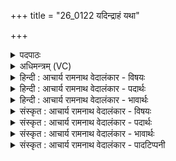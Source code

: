 +++
title = "26_0122 यदिन्द्राहं यथा"

+++
<details><summary>पदपाठः</summary>

य꣢त्। इ꣣न्द्र। अह꣢म्। य꣡था꣢꣯। त्वम्। ई꣡शी꣢꣯य। व꣡स्वः꣢꣯। ए꣡कः꣢। इत्। स्तो꣣ता꣢। मे꣣। गो꣡सखा꣢꣯। गो। स꣣खा। स्यात्। १२२।
</details>

<details><summary>अधिमन्त्रम् (VC)</summary>

- इन्द्रः
- गोषूक्त्यश्वसूक्तिनौ काण्वायनौ
- गायत्री
- षड्जः
- ऐन्द्रं काण्डम्
</details>

<details><summary>हिन्दी : आचार्य रामनाथ वेदालंकार - विषयः</summary>

अगले मन्त्र में यह वर्णन है कि यदि मैं परमेश्वर के समान धनपति हो जाऊँ तो क्या करूँ।
</details>

<details><summary>हिन्दी : आचार्य रामनाथ वेदालंकार - पदार्थः</summary>

पदार्थान्वयभाषाः -  (यत्) यदि (इन्द्र) हे परमेश्वर ! (अहम्) आपका उपासक मैं (यथा त्वम्) जैसे आप हैं, वैसे (वस्वः) विद्याधन या भौतिकधन का (एकः इत्) एकमात्र (ईशीय) स्वामी हो जाऊँ, तो (मे) मेरा (स्तोता) प्रशंसक, शिष्य या सेवक (गोसखा) वेदवाणियों का पण्डित अथवा गाय आदि धन का धनी (स्यात्) हो जाए ॥८॥
</details>

<details><summary>हिन्दी : आचार्य रामनाथ वेदालंकार - भावार्थः</summary>

भावार्थभाषाः -  परमेश्वर सम्पूर्ण विद्याधन का और भौतिकधन का एकमात्र परम अधीश्वर है और उससे अपने विद्याधन को वेदरूप में तथा भौतिकधन को सोने, चाँदी, सूर्य, वायु, जल, फल, मूल आदि के रूप में हमें दिया है। वैसे ही मैं भी यदि परमेश्वर की कृपा से विद्यादि धन का और भौतिक धन का अधिपति हो जाऊँ तो मैं भी अपने प्रशंसक शिष्यों को विद्यादान देकर वेदादि श्रेष्ठ शास्त्रों में पण्डित और सेवकों को धन देकर गाय आदि ऐश्वर्यों से भरपूर, अत्यन्त धनी कर दूँ ॥८॥
</details>

<details><summary>संस्कृत : आचार्य रामनाथ वेदालंकार - विषयः</summary>

इन्द्रवद् यद्यहमपि धनाधीशो भवेयं तदा किं कुर्यामित्युच्यते।
</details>

<details><summary>संस्कृत : आचार्य रामनाथ वेदालंकार - पदार्थः</summary>

पदार्थान्वयभाषाः -  (यत्) यदि (इन्द्र) हे परमेश्वर ! (अहम्) त्वदुपासकः (यथा त्वम्) त्वमिव (वस्वः) वसुनः विद्याधनस्य भौतिकधनस्य वा। वसुनः इत्येतस्य स्थाने लिङ्गव्यत्ययेन वसोः इति प्राप्ते जसादिषु छन्दसि वावचनं प्राङ् णौ चङ्युपधाया ह्रस्वः। अ० ७।३।१०९ वा० इति ‘घेर्ङिति।’ अ० ७।३।११ इत्यनेन प्राप्तस्य गुणस्य विकल्पनात्तदभावे यणादेशः। (एकः इत्) अद्वितीय एव (ईशीय) अधीश्वरो भवेयम्, तत् तर्हि (मे) मम (स्तोता) प्रशंसकः शिष्यः सेवको वा (गोसखा) गोभिः वेदवाग्भिः सहितः पण्डितः, गवादिधनेन वा सहितो धनिकः (स्यात्) भूयात् ॥८॥२
</details>

<details><summary>संस्कृत : आचार्य रामनाथ वेदालंकार - भावार्थः</summary>

भावार्थभाषाः -  परमेश्वरः सम्पूर्णस्य विद्याधनस्य भौतिकधनस्य च एक एव परमाधीश्वरोऽस्ति, स च स्वकीयं विद्याधनं वेदरूपेण, भौतिकधनं च सुवर्णरजतसूर्यपवनजलफलमूलादिरूपेणास्मभ्यं प्रायच्छत्। तथैव यद्यहमपि परमेश्वरकृपया विद्यादिधनस्य भौतिकधनस्य चाधीश्वरो भवेयं, तर्हि अहमपि नूनं स्वप्रशंसकान् शिष्यान् विद्यादानेन वेदादिसच्छास्त्रनिष्णातान्, सेवकाँश्च धनदानेन धेन्वाद्यैश्वर्यसम्पन्नान् परमधनिकान् कुर्याम् ॥८॥
</details>

<details><summary>संस्कृत : आचार्य रामनाथ वेदालंकार - पादटिप्पनी</summary>

टिप्पणी:   १. ऋ० ८।१४।१, अथ० २०।२७।१, उभयत्र गोषखा इति पाठः। साम० १८३४। २. इयमृक् प्रदाने विलम्बमानम् इन्द्रं प्रति उच्यते—इति भ०। त्वं तु स्तोत्रे मह्यं गवादिप्रदाने विलम्बसे, अहं चेत् त्वमिव धनाधीश्वरो भवेयं तर्हि सद्य एव स्वस्तोतारं गोसखं कुर्यामिति तदीयं तात्पर्यं बोध्यम्।
</details>